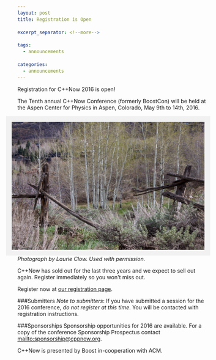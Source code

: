 ```yaml
---
layout: post
title: Registration is Open

excerpt_separator: <!--more-->

tags:
  - announcements
  
categories:
  - announcements
---
```

<style>
    img[alt=Aspen] { 
        float: right; 
        padding:10px;
        background: #f1f1f1;
        border:5px #f1f1f1 solid;
    }
</style>

Registration for C++Now 2016 is open!

The Tenth annual C++Now Conference (formerly BoostCon) will be held at the Aspen Center for Physics in Aspen, Colorado, May 9th to 14th, 2016.


![Aspen](/images/clow_2009_1.jpg "Photograph by Laurie Clow. Used with permission.")
_Photograph by Laurie Clow. Used with permission._

C++Now has sold out for the last three years and we expect to sell out again. Register immediately so you won't miss out.

<!--more-->


Register now at <a href="https://cppnow2016.eventbrite.com/">our registration page</a>.

###Submitters
<em>Note to submitters</em>: If you have submitted a session for the 2016 conference, <em>do not register at this time</em>. You will be contacted with registration instructions.

###Sponsorships
Sponsorship opportunities for 2016 are available. For a copy of the conference Sponsorship Prospectus contact <mailto:sponsorship@cppnow.org>.

C++Now is presented by Boost in-cooperation with ACM.
